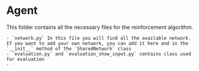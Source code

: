 # Agent

This folder contains all the necessary files for the reinforcement algorithm.

    - `network.py` In this file you will find all the available network. If you want to add your own network, you can add it here and in the `__init__` method of the `SharedNetwork` class
    - `evaluation.py` and `evaluation_show_input.py` contains class used for evaluation
    - 